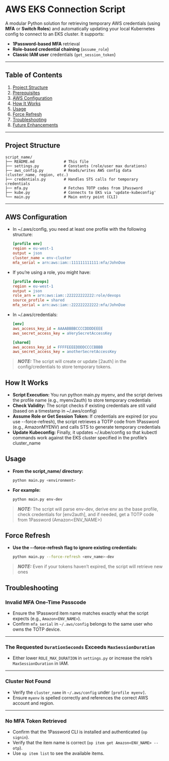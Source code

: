 # AWS EKS Connection Script

A modular Python solution for retrieving temporary AWS credentials (using **MFA** or **Switch Roles**) and automatically updating your local Kubernetes config to connect to an EKS cluster. It supports:

- **1Password-based MFA** retrieval
- **Role-based credential chaining** (`assume_role`)
- **Classic IAM user** credentials (`get_session_token`)

---

## Table of Contents

1. [Project Structure](#project-structure)
2. [Prerequisites](#prerequisites)
3. [AWS Configuration](#aws-configuration)
4. [How It Works](#how-it-works)
5. [Usage](#usage)
6. [Force Refresh](#force-refresh)
7. [Troubleshooting](#troubleshooting)
8. [Future Enhancements](#future-enhancements)

---

## Project Structure
```plaintext
script_name/
├── README.md             # This file
├── settings.py           # Constants (role/user max durations)
├── aws_config.py         # Reads/writes AWS config data (cluster_name, region, etc.)
├── credentials.py        # Handles STS calls for temporary credentials
├── mfa.py                # Fetches TOTP codes from 1Password
├── kube.py               # Connects to EKS via 'update-kubeconfig'
└── main.py               # Main entry point (CLI)
```

---

## AWS Configuration

- In ~/.aws/config, you need at least one profile with the following structure:
  ```ini
  [profile env]
  region = eu-west-1
  output = json
  cluster_name = env-cluster
  mfa_serial = arn:aws:iam::111111111111:mfa/JohnDoe
  ```
- If you’re using a role, you might have:
  ```ini
  [profile devops]
  region = eu-west-1
  output = json
  role_arn = arn:aws:iam::222222222222:role/devops
  source_profile = shared
  mfa_serial = arn:aws:iam::222222222222:mfa/JohnDoe
  ```
- In ~/.aws/credentials:
  ```ini
  [env]
  aws_access_key_id = AAAABBBBCCCCDDDDEEEE
  aws_secret_access_key = aVerySecretAccessKey
  
  [shared]
  aws_access_key_id = FFFFEEEEDDDDCCCCBBBB
  aws_secret_access_key = anotherSecretAccessKey
  ```
> **_NOTE:_**  The script will create or update [<profile>2auth] in the config/credentials to store temporary tokens.

## How It Works

- **Script Execution:** You run python main.py myenv, and the script derives the profile name (e.g., myenv2auth) to store temporary credentials
- **Check Validity:** The script checks if existing credentials are still valid (based on a timestamp in ~/.aws/config)
- **Assume Role or Get Session Token:** If credentials are expired (or you use --force-refresh), the script retrieves a TOTP code from 1Password (e.g., AmazonMYENV) and calls STS to generate temporary credentials
- **Update Kubeconfig:** Finally, it updates ~/.kube/config so that kubectl commands work against the EKS cluster specified in the profile’s cluster_name

## Usage

- **From the script_name/ directory:**
  ```bash
  python main.py <environment>
  ```
- **For example:**
  ```bash
  python main.py env-dev
  ```
  
> **_NOTE:_** The script will parse env-dev, derive env as the base profile, check credentials for [env2auth], and if needed, get a TOTP code from 1Password (Amazon<ENV_NAME>)


## Force Refresh

- **Use the --force-refresh flag to ignore existing credentials:**
  ```bash 
  python main.py --force-refresh <env_name>-dev
  ```
> **_NOTE:_** Even if your tokens haven’t expired, the script will retrieve new ones


## Troubleshooting

### Invalid MFA One-Time Passcode
- Ensure the 1Password item name matches exactly what the script expects (e.g., `Amazon<ENV_NAME>`).
- Confirm `mfa_serial` in `~/.aws/config` belongs to the same user who owns the TOTP device.

---

### The Requested `DurationSeconds` Exceeds `MaxSessionDuration`
- Either lower `ROLE_MAX_DURATION` in `settings.py` or increase the role’s `MaxSessionDuration` in IAM.

---

### Cluster Not Found
- Verify the `cluster_name` in `~/.aws/config` under `[profile myenv]`.
- Ensure `myenv` is spelled correctly and references the correct AWS account and region.

---

### No MFA Token Retrieved
- Confirm that the 1Password CLI is installed and authenticated (`op signin`).
- Verify that the item name is correct (`op item get Amazon<ENV_NAME> --otp`).
- Use `op item list` to see the available items.

